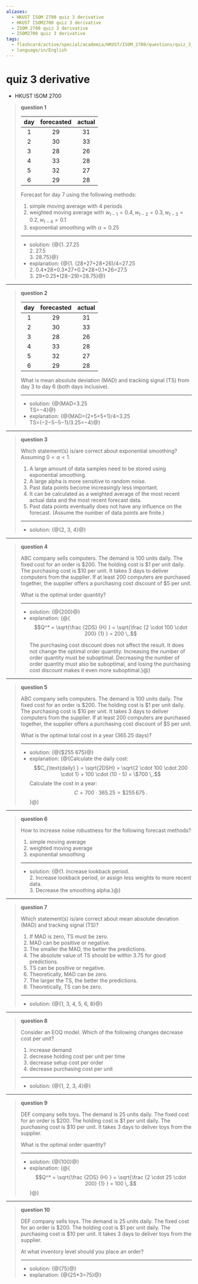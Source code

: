 ```yaml
---
aliases:
  - HKUST ISOM 2700 quiz 3 derivative
  - HKUST ISOM2700 quiz 3 derivative
  - ISOM 2700 quiz 3 derivative
  - ISOM2700 quiz 3 derivative
tags:
  - flashcard/active/special/academia/HKUST/ISOM_2700/questions/quiz_3_derivative
  - language/in/English
---
```


# quiz 3 derivative

- HKUST ISOM 2700

> __question 1__
>
> | day | forecasted | actual |
> |:---:|:----------:|:------:|
> | 1   | 29         | 31     |
> | 2   | 30         | 33     |
> | 3   | 28         | 26     |
> | 4   | 33         | 28     |
> | 5   | 32         | 27     |
> | 6   | 29         | 28     |
>
> Forecast for day 7 using the following methods:
>
> 1. simple moving average with 4 periods
> 2. weighted moving average with $w_{t - 1} = 0.4, w_{t - 2} = 0.3, w_{t - 3} = 0.2, w_{t - 4} = 0.1$
> 3. exponential smoothing with $\alpha = 0.25$
>
> ---
>
> - solution: {@{1. 27.25 <br/> 2. 27.5 <br/> 3. 28.75}@}
> - explanation: {@{1. \(28+27+28+26\)/4=27.25 <br/> 2. 0.4\*28+0.3\*27+0.2\*28+0.1\*26=27.5 <br/> 3. 29+0.25\*\(28−29\)=28.75}@} <!--SR:!2025-08-15,47,290!2025-08-13,45,290-->

---

> __question 2__
>
> | day | forecasted | actual |
> |:---:|:----------:|:------:|
> | 1   | 29         | 31     |
> | 2   | 30         | 33     |
> | 3   | 28         | 26     |
> | 4   | 33         | 28     |
> | 5   | 32         | 27     |
> | 6   | 29         | 28     |
>
> What is mean absolute deviation \(MAD\) and tracking signal \(TS\) from day 3 to day 6 \(both days inclusive\).
>
> ---
>
> - solution: {@{MAD=3.25 <br/> TS=−4}@}
> - explanation: {@{MAD=\(2+5+5+1\)/4=3.25 <br/> TS=\(−2−5−5−1\)/3.25=−4}@} <!--SR:!2025-07-01,15,290!2025-07-01,15,290-->

---

> __question 3__
>
> Which statement\(s\) is/are correct about exponential smoothing? Assuming $0 < \alpha < 1$.
>
> 1. A large amount of data samples need to be stored using exponential smoothing.
> 2. A large alpha is more sensitive to random noise.
> 3. Past data points become increasingly less important.
> 4. It can be calculated as a weighted average of the most recent actual data and the most recent forecast data.
> 5. Past data points eventually does not have any influence on the forecast. \(Assume the number of data points are finite.\)
>
> ---
>
> - solution: {@{2, 3, 4}@} <!--SR:!2025-07-02,16,290-->

---

> __question 4__
>
> ABC company sells computers. The demand is 100 units daily. The fixed cost for an order is \$200. The holding cost is \$1 per unit daily. The purchasing cost is \$10 per unit. It takes 3 days to deliver computers from the supplier. If at least 200 computers are purchased together, the supplier offers a purchasing cost discount of \$5 per unit.
>
> What is the optimal order quantity?
>
> ---
>
> - solution: {@{200}@}
> - explanation: {@{$$Q^* = \sqrt{\frac {2DS} {H} } = \sqrt{\frac {2 \cdot 100 \cdot 200} {1} } = 200 \,.$$ <p> The purchasing cost discount does not affect the result. It does not change the optimal order quantity. Increasing the number of order quantity must be suboptimal. Decreasing the number of order quantity must also be suboptimal, and losing the purchasing cost discount makes it even more suboptimal.}@} <!--SR:!2025-07-01,15,290!2025-06-30,14,290-->

---

> __question 5__
>
> ABC company sells computers. The demand is 100 units daily. The fixed cost for an order is \$200. The holding cost is \$1 per unit daily. The purchasing cost is \$10 per unit. It takes 3 days to deliver computers from the supplier. If at least 200 computers are purchased together, the supplier offers a purchasing cost discount of \$5 per unit.
>
> What is the optimal total cost in a year \(365.25 days\)?
>
> ---
>
> - solution: {@{\$255&nbsp;675}@}
> - explanation: {@{Calculate the daily cost: $$C_{\text{daily} } = \sqrt{2DSH} = \sqrt{2 \cdot 100 \cdot 200 \cdot 1} + 100 \cdot (10 - 5) = \$700 \,.$$ Calculate the cost in a year: $$C = 700 \cdot 365.25 = \$255\,675 \,.$$}@} <!--SR:!2025-08-13,45,290!2025-07-02,16,290-->

---

> __question 6__
>
> How to increase noise robustness for the following forecast methods?
>
> 1. simple moving average
> 2. weighted moving average
> 3. exponential smoothing
>
> ---
>
> - solution: {@{1. Increase lookback period. <br/> 2. Increase lookback period, or assign less weights to more recent data. <br/> 3. Decrease the smoothing alpha.}@} <!--SR:!2025-07-02,16,290-->

---

> __question 7__
>
> Which statement\(s\) is/are correct about mean absolute deviation \(MAD\) and tracking signal \(TS\)?
>
>
> 1. If MAD is zero, TS must be zero.
> 2. MAD can be positive or negative.
> 3. The smaller the MAD, the better the predictions.
> 4. The absolute value of TS should be within 3.75 for good predictions.
> 5. TS can be positive or negative.
> 6. Theoretically, MAD can be zero.
> 7. The larger the TS, the better the predictions.
> 8. Theoretically, TS can be zero.
>
> ---
>
> - solution: {@{1, 3, 4, 5, 6, 8}@} <!--SR:!2025-08-12,44,290-->

---

> __question 8__
>
> Consider an EOQ model. Which of the following changes decrease cost per unit?
>
> 1. increase demand
> 2. decrease holding cost per unit per time
> 3. decrease setup cost per order
> 4. decrease purchasing cost per unit
>
> ---
>
> - solution: {@{1, 2, 3, 4}@} <!--SR:!2025-06-30,14,290-->

---

> __question 9__
>
> DEF company sells toys. The demand is 25 units daily. The fixed cost for an order is \$200. The holding cost is \$1 per unit daily. The purchasing cost is \$10 per unit. It takes 3 days to deliver toys from the supplier.
>
> What is the optimal order quantity?
>
> ---
>
> - solution: {@{100}@}
> - explanation: {@{$$Q^* = \sqrt{\frac {2DS} {H} } = \sqrt{\frac {2 \cdot 25 \cdot 200} {1} } = 100 \,.$$}@} <!--SR:!2025-07-02,16,290!2025-07-02,16,290-->

---

> __question 10__
>
> DEF company sells toys. The demand is 25 units daily. The fixed cost for an order is \$200. The holding cost is \$1 per unit daily. The purchasing cost is \$10 per unit. It takes 3 days to deliver toys from the supplier.
>
> At what inventory level should you place an order?
>
> ---
>
> - solution: {@{75}@}
> - explanation: {@{25\*3=75}@} <!--SR:!2025-06-30,14,290!2025-07-02,16,290-->
